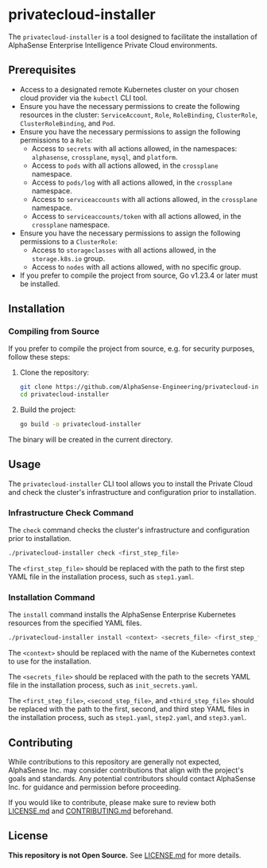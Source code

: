 # privatecloud-installer

The `privatecloud-installer` is a tool designed to facilitate the installation of AlphaSense Enterprise Intelligence Private Cloud environments.

## Prerequisites

- Access to a designated remote Kubernetes cluster on your chosen cloud provider via the `kubectl` CLI tool.
- Ensure you have the necessary permissions to create the following resources in the cluster:
  `ServiceAccount`, `Role`, `RoleBinding`, `ClusterRole`, `ClusterRoleBinding`, and `Pod`.
- Ensure you have the necessary permissions to assign the following permissions to a `Role`:
  - Access to `secrets` with all actions allowed, in the namespaces: `alphasense`, `crossplane`, `mysql`, and `platform`.
  - Access to `pods` with all actions allowed, in the `crossplane` namespace.
  - Access to `pods/log` with all actions allowed, in the `crossplane` namespace.
  - Access to `serviceaccounts` with all actions allowed, in the `crossplane` namespace.
  - Access to `serviceaccounts/token` with all actions allowed, in the `crossplane` namespace.
- Ensure you have the necessary permissions to assign the following permissions to a `ClusterRole`:
  - Access to `storageclasses` with all actions allowed, in the `storage.k8s.io` group.
  - Access to `nodes` with all actions allowed, with no specific group.
- If you prefer to compile the project from source, Go v1.23.4 or later must be installed.

## Installation

<!-- ### Pre-compiled Binaries -->

### Compiling from Source

If you prefer to compile the project from source, e.g. for security purposes, follow these steps:

1. Clone the repository:

    ```bash
    git clone https://github.com/AlphaSense-Engineering/privatecloud-installer.git
    cd privatecloud-installer
    ```

2. Build the project:

    ```bash
    go build -o privatecloud-installer
    ```

The binary will be created in the current directory.

## Usage

The `privatecloud-installer` CLI tool allows you to install the Private Cloud and check the cluster's infrastructure and configuration prior to installation.

### Infrastructure Check Command

The `check` command checks the cluster's infrastructure and configuration prior to installation.

```bash
./privatecloud-installer check <first_step_file>
```

The `<first_step_file>` should be replaced with the path to the first step YAML file in the installation process, such as `step1.yaml`.

### Installation Command

The `install` command installs the AlphaSense Enterprise Kubernetes resources from the specified YAML files.

```bash
./privatecloud-installer install <context> <secrets_file> <first_step_file> <second_step_file> <third_step_file>
```

The `<context>` should be replaced with the name of the Kubernetes context to use for the installation.

The `<secrets_file>` should be replaced with the path to the secrets YAML file in the installation process, such as `init_secrets.yaml`.

The `<first_step_file>`, `<second_step_file>`, and `<third_step_file>` should be replaced with the path to the first, second, and third step YAML files in the
installation process, such as `step1.yaml`, `step2.yaml`, and `step3.yaml`.

## Contributing

While contributions to this repository are generally not expected, AlphaSense Inc. may consider contributions that align with the project's goals and
standards. Any potential contributors should contact AlphaSense Inc. for guidance and permission before proceeding.

If you would like to contribute, please make sure to review both
[LICENSE.md](https://github.com/AlphaSense-Engineering/privatecloud-installer/blob/main/LICENSE.md) and
[CONTRIBUTING.md](https://github.com/AlphaSense-Engineering/privatecloud-installer/blob/main/CONTRIBUTING.md) beforehand.

## License

**This repository is not Open Source.** See [LICENSE.md](https://github.com/AlphaSense-Engineering/privatecloud-installer/blob/main/LICENSE.md)
for more details.
